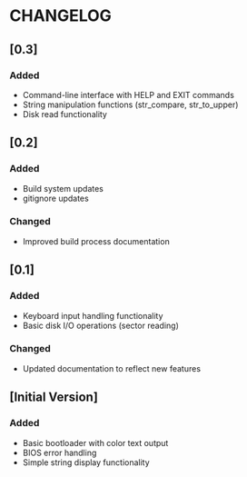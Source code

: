 # CHANGELOG

## [0.3]

### Added

- Command-line interface with HELP and EXIT commands
- String manipulation functions (str_compare, str_to_upper)
- Disk read functionality

## [0.2]

### Added

- Build system updates
- gitignore updates

### Changed

- Improved build process documentation

## [0.1]

### Added

- Keyboard input handling functionality
- Basic disk I/O operations (sector reading)

### Changed

- Updated documentation to reflect new features

## [Initial Version]

### Added

- Basic bootloader with color text output
- BIOS error handling
- Simple string display functionality
